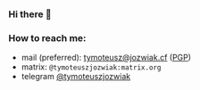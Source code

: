 ### Hi there 👋

### How to reach me:

- mail (preferred): [tymoteusz@jozwiak.cf](mailto:tymoteusz@jozwiak.cf) ([PGP](https://jozwiak.cf/key.asc))
- matrix: `@tymoteuszjozwiak:matrix.org`
- telegram [@tymoteuszjozwiak](https://t.me/tymoteuszjozwiak)
